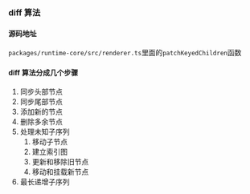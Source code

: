 ### diff 算法

#### 源码地址

`packages/runtime-core/src/renderer.ts`里面的`patchKeyedChildren`函数

#### diff 算法分成几个步骤

1. 同步头部节点
2. 同步尾部节点
3. 添加新的节点
4. 删除多余节点
5. 处理未知子序列
   1. 移动子节点
   2. 建立索引图
   3. 更新和移除旧节点
   4. 移动和挂载新节点
6. 最长递增子序列
